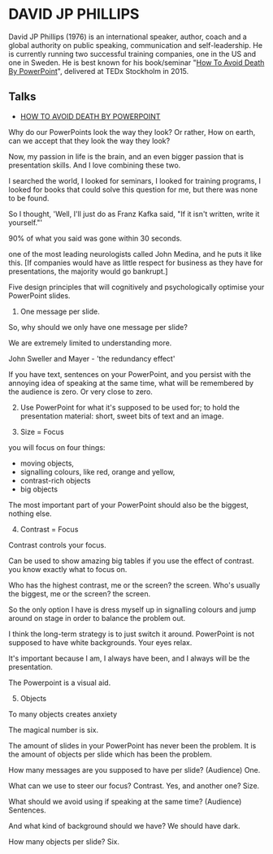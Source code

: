 # DAVID JP PHILLIPS

David JP Phillips (1976) is an international speaker, author, coach and a global authority on public speaking, communication and self-leadership. He is currently running two successful training companies, one in the US and one in Sweden. He is best known for his book/seminar "[How To Avoid Death By PowerPoint](https://www.youtube.com/watch?v=Iwpi1Lm6dFo)", delivered at TEDx Stockholm in 2015.

## Talks

- [HOW TO AVOID DEATH BY POWERPOINT](https://www.youtube.com/watch?v=Iwpi1Lm6dFo)

Why do our PowerPoints look the way they look?
Or rather, How on earth, can we accept that they look the way they look?

Now, my passion in life is the brain,
and an even bigger passion that is presentation skills.
And I love combining these two.

I searched the world, I looked for seminars,
I looked for training programs, I looked for books
that could solve this question for me,
but there was none to be found.

So I thought, 'Well, I'll just do as Franz Kafka said,
"If it isn't written, write it yourself."'

90% of what you said
was gone within 30 seconds.

one of the most leading neurologists called John Medina,
and he puts it like this.
[If companies would have as little respect for business
as they have for presentations,
the majority would go bankrupt.]

Five design principles that will cognitively and psychologically optimise your PowerPoint slides.

1. One message per slide.

So, why should we only have one message per slide?

We are extremely limited to understanding more.

John Sweller and Mayer - 'the redundancy effect'

If you have text, sentences on your PowerPoint,
and you persist with the annoying idea of speaking at the same time,
what will be remembered by the audience
is zero. Or very close to zero.

2. Use PowerPoint for what it's supposed to be used for; to hold the presentation material: short, sweet bits of text and an image.

3. Size = Focus

you will focus on four things:

- moving objects, 
- signalling colours, like red, orange and yellow,
- contrast-rich objects 
- big objects 

The most important part of your PowerPoint
should also be the biggest, nothing else.

4. Contrast = Focus

Contrast controls your focus.

Can be used to show amazing big tables 
if you use the effect of contrast.
you know exactly what to focus on.

Who has the highest contrast, me or the screen?
the screen.
Who's usually the biggest, me or the screen?
the screen.

So the only option I have is dress myself up in signalling colours
and jump around on stage in order to balance the problem out.

I think the long-term strategy is to just switch it around.
PowerPoint is not supposed to have white backgrounds.
Your eyes relax.

It's important because I am, I always have been,
and I always will be the presentation.

The Powerpoint is a visual aid.

5. Objects

To many objects creates anxiety

The magical number is six.

The amount of slides in your PowerPoint
has never been the problem.
It is the amount of objects per slide which has been the problem.


How many messages are you supposed to have per slide?
(Audience) One.

What can we use to steer our focus?
Contrast.
Yes, and another one?
Size.

What should we avoid using if speaking at the same time?
(Audience) Sentences.

And what kind of background should we have?
We should have dark.

How many objects per slide?
Six. 

<!-- https://www.davidjpphillips.com/ -->

<!-- https://www.youtube.com/@DavidJPPhillips/featured -->

<!-- The magical science of storytelling | David JP Phillips | TEDxStockholm -->
<!-- https://www.youtube.com/watch?v=Nj-hdQMa3uA -->

<!-- The 110 techniques of communication and public speaking | David JP Phillips | TEDxZagreb -->
<!-- https://www.youtube.com/watch?v=K0pxo-dS9Hc -->